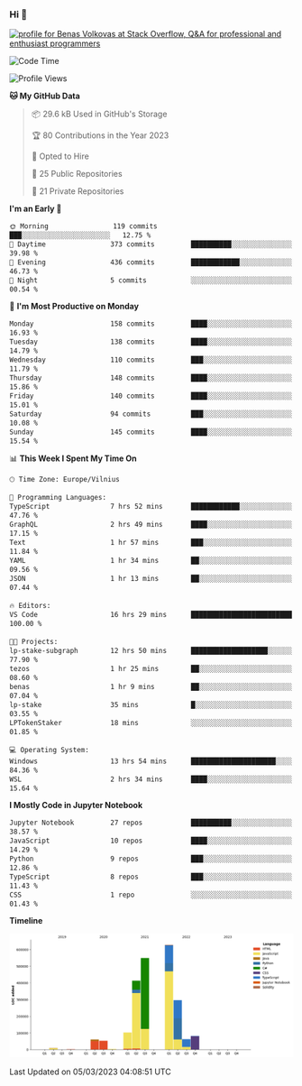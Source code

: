 ### Hi 👋
<a href="https://stackoverflow.com/users/14954249/benas-volkovas"><img src="https://stackoverflow.com/users/flair/14954249.png?theme=dark" width="208" height="58" alt="profile for Benas Volkovas at Stack Overflow, Q&amp;A for professional and enthusiast programmers" title="profile for Benas Volkovas at Stack Overflow, Q&amp;A for professional and enthusiast programmers"></a>

<!--START_SECTION:waka-->
![Code Time](http://img.shields.io/badge/Code%20Time-1%2C302%20hrs%2016%20mins-blue)

![Profile Views](http://img.shields.io/badge/Profile%20Views-0-blue)

**🐱 My GitHub Data** 

> 📦 29.6 kB Used in GitHub's Storage 
 > 
> 🏆 80 Contributions in the Year 2023
 > 
> 💼 Opted to Hire
 > 
> 📜 25 Public Repositories 
 > 
> 🔑 21 Private Repositories 
 > 
**I'm an Early 🐤** 

```text
🌞 Morning                119 commits         ███░░░░░░░░░░░░░░░░░░░░░░   12.75 % 
🌆 Daytime                373 commits         ██████████░░░░░░░░░░░░░░░   39.98 % 
🌃 Evening                436 commits         ████████████░░░░░░░░░░░░░   46.73 % 
🌙 Night                  5 commits           ░░░░░░░░░░░░░░░░░░░░░░░░░   00.54 % 
```
📅 **I'm Most Productive on Monday** 

```text
Monday                   158 commits         ████░░░░░░░░░░░░░░░░░░░░░   16.93 % 
Tuesday                  138 commits         ████░░░░░░░░░░░░░░░░░░░░░   14.79 % 
Wednesday                110 commits         ███░░░░░░░░░░░░░░░░░░░░░░   11.79 % 
Thursday                 148 commits         ████░░░░░░░░░░░░░░░░░░░░░   15.86 % 
Friday                   140 commits         ████░░░░░░░░░░░░░░░░░░░░░   15.01 % 
Saturday                 94 commits          ███░░░░░░░░░░░░░░░░░░░░░░   10.08 % 
Sunday                   145 commits         ████░░░░░░░░░░░░░░░░░░░░░   15.54 % 
```


📊 **This Week I Spent My Time On** 

```text
🕑︎ Time Zone: Europe/Vilnius

💬 Programming Languages: 
TypeScript               7 hrs 52 mins       ████████████░░░░░░░░░░░░░   47.76 % 
GraphQL                  2 hrs 49 mins       ████░░░░░░░░░░░░░░░░░░░░░   17.15 % 
Text                     1 hr 57 mins        ███░░░░░░░░░░░░░░░░░░░░░░   11.84 % 
YAML                     1 hr 34 mins        ██░░░░░░░░░░░░░░░░░░░░░░░   09.56 % 
JSON                     1 hr 13 mins        ██░░░░░░░░░░░░░░░░░░░░░░░   07.44 % 

🔥 Editors: 
VS Code                  16 hrs 29 mins      █████████████████████████   100.00 % 

🐱‍💻 Projects: 
lp-stake-subgraph        12 hrs 50 mins      ███████████████████░░░░░░   77.90 % 
tezos                    1 hr 25 mins        ██░░░░░░░░░░░░░░░░░░░░░░░   08.60 % 
benas                    1 hr 9 mins         ██░░░░░░░░░░░░░░░░░░░░░░░   07.04 % 
lp-stake                 35 mins             █░░░░░░░░░░░░░░░░░░░░░░░░   03.55 % 
LPTokenStaker            18 mins             ░░░░░░░░░░░░░░░░░░░░░░░░░   01.85 % 

💻 Operating System: 
Windows                  13 hrs 54 mins      █████████████████████░░░░   84.36 % 
WSL                      2 hrs 34 mins       ████░░░░░░░░░░░░░░░░░░░░░   15.64 % 
```

**I Mostly Code in Jupyter Notebook** 

```text
Jupyter Notebook         27 repos            ██████████░░░░░░░░░░░░░░░   38.57 % 
JavaScript               10 repos            ████░░░░░░░░░░░░░░░░░░░░░   14.29 % 
Python                   9 repos             ███░░░░░░░░░░░░░░░░░░░░░░   12.86 % 
TypeScript               8 repos             ███░░░░░░░░░░░░░░░░░░░░░░   11.43 % 
CSS                      1 repo              ░░░░░░░░░░░░░░░░░░░░░░░░░   01.43 % 
```



**Timeline**

![Lines of Code chart](https://raw.githubusercontent.com/BenasVolkovas/BenasVolkovas/main/assets/bar_graph.png)


 Last Updated on 05/03/2023 04:08:51 UTC
<!--END_SECTION:waka-->
